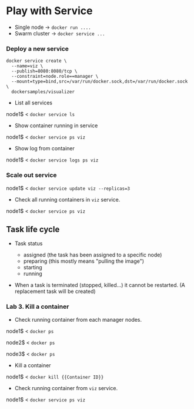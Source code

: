 # Play with Service

- Single node -> `docker run ....`
- Swarm cluster -> `docker service ...`

### Deploy a new service

```
docker service create \
  --name=viz \
  --publish=8080:8080/tcp \
  --constraint=node.role==manager \
  --mount=type=bind,src=/var/run/docker.sock,dst=/var/run/docker.sock \
  dockersamples/visualizer
```

- List all services

node1$ < `docker service ls`

- Show container running in service

node1$ < `docker service ps viz`

- Show log from container

node1$ < `docker service logs ps viz`

### Scale out service

node1$ < `docker service update viz --replicas=3`

- Check all running containers in `viz` service.

node1$ < `docker service ps viz`

## Task life cycle

- Task status
    - assigned (the task has been assigned to a specific node)
    - preparing (this mostly means "pulling the image")
    - starting
    - running

- When a task is terminated (stopped, killed...) it cannot be restarted. (A replacement task will be created)

### Lab 3. Kill a container

- Check running container from each manager nodes.

node1$ < `docker ps`

node2$ < `docker ps`

node3$ < `docker ps`

- Kill a container

node1$ < `docker kill {{Container ID}}`

- Check running container from `viz` service.

node1$ < `docker service ps viz`


